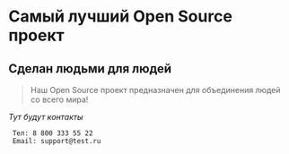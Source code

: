 # Самый лучший Open Source проект

## Сделан людьми для людей

> Наш Open Source проект предназначен для объединения людей со всего мира!

_Тут будут контакты_

```
 Тел: 8 800 333 55 22 
 Email: support@test.ru
 ```
